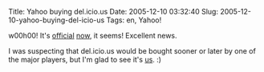 Title: Yahoo buying del.icio.us
Date: 2005-12-10 03:32:40
Slug: 2005-12-10-yahoo-buying-del-icio-us
Tags: en, Yahoo!


w00h00! It's [official][1] [now][2], it seems! Excellent news.

I was suspecting that del.icio.us would be bought sooner or later by one of
the major players, but I'm glad to see it's [us][3]. :)

   [1]: http://www.ysearchblog.com/archives/000223.html
   [2]: http://blog.del.icio.us/blog/2005/12/yahoo.html
   [3]: http://www.yahoo.com
